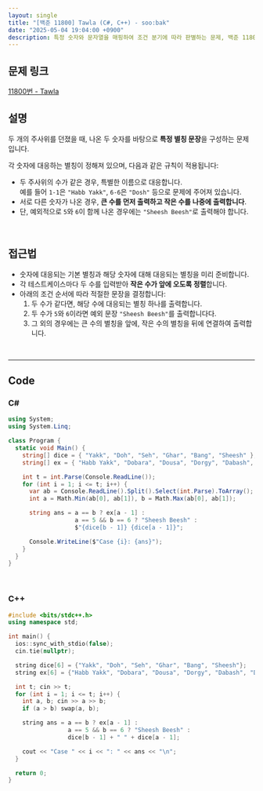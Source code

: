 ```yaml
---
layout: single
title: "[백준 11800] Tawla (C#, C++) - soo:bak"
date: "2025-05-04 19:04:00 +0900"
description: 특정 숫자와 문자열을 매핑하여 조건 분기에 따라 판별하는 문제, 백준 11800번 Tawla 문제의 C# 및 C++ 풀이 및 해설
---
```


## 문제 링크
[11800번 - Tawla](https://www.acmicpc.net/problem/11800)

## 설명

두 개의 주사위를 던졌을 때, 나온 두 숫자를 바탕으로 **특정 별칭 문장**을 구성하는 문제입니다.

각 숫자에 대응하는 별칭이 정해져 있으며, 다음과 같은 규칙이 적용됩니다:

- 두 주사위의 수가 같은 경우, 특별한 이름으로 대응합니다. <br>
  예를 들어 `1-1`은 `"Habb Yakk"`, `6-6`은 `"Dosh"` 등으로 문제에 주어져 있습니다.
- 서로 다른 숫자가 나온 경우, **큰 수를 먼저 출력하고 작은 수를 나중에 출력합니다**.
- 단, 예외적으로 `5`와 `6`이 함께 나온 경우에는 `"Sheesh Beesh"`로 출력해야 합니다.

<br>

## 접근법

- 숫자에 대응되는 기본 별칭과 해당 숫자에 대해 대응되는 별칭을 미리 준비합니다.
- 각 테스트케이스마다 두 수를 입력받아 **작은 수가 앞에 오도록 정렬**합니다.
- 아래의 조건 순서에 따라 적절한 문장을 결정합니다:
  1. 두 수가 같다면, 해당 수에 대응되는 별칭 하나를 출력합니다.
  2. 두 수가 `5`와 `6`이라면 예외 문장 `"Sheesh Beesh"`를 출력합니다다.
  3. 그 외의 경우에는 큰 수의 별칭을 앞에, 작은 수의 별칭을 뒤에 연결하여 출력합니다.

<br>

---

## Code

### C#

```csharp
using System;
using System.Linq;

class Program {
  static void Main() {
    string[] dice = { "Yakk", "Doh", "Seh", "Ghar", "Bang", "Sheesh" };
    string[] ex = { "Habb Yakk", "Dobara", "Dousa", "Dorgy", "Dabash", "Dosh" };

    int t = int.Parse(Console.ReadLine());
    for (int i = 1; i <= t; i++) {
      var ab = Console.ReadLine().Split().Select(int.Parse).ToArray();
      int a = Math.Min(ab[0], ab[1]), b = Math.Max(ab[0], ab[1]);

      string ans = a == b ? ex[a - 1] :
                   a == 5 && b == 6 ? "Sheesh Beesh" :
                   $"{dice[b - 1]} {dice[a - 1]}";

      Console.WriteLine($"Case {i}: {ans}");
    }
  }
}
```

<br>

### C++

```cpp
#include <bits/stdc++.h>
using namespace std;

int main() {
  ios::sync_with_stdio(false);
  cin.tie(nullptr);

  string dice[6] = {"Yakk", "Doh", "Seh", "Ghar", "Bang", "Sheesh"};
  string ex[6] = {"Habb Yakk", "Dobara", "Dousa", "Dorgy", "Dabash", "Dosh"};

  int t; cin >> t;
  for (int i = 1; i <= t; i++) {
    int a, b; cin >> a >> b;
    if (a > b) swap(a, b);

    string ans = a == b ? ex[a - 1] :
                 a == 5 && b == 6 ? "Sheesh Beesh" :
                 dice[b - 1] + " " + dice[a - 1];

    cout << "Case " << i << ": " << ans << "\n";
  }

  return 0;
}
```
